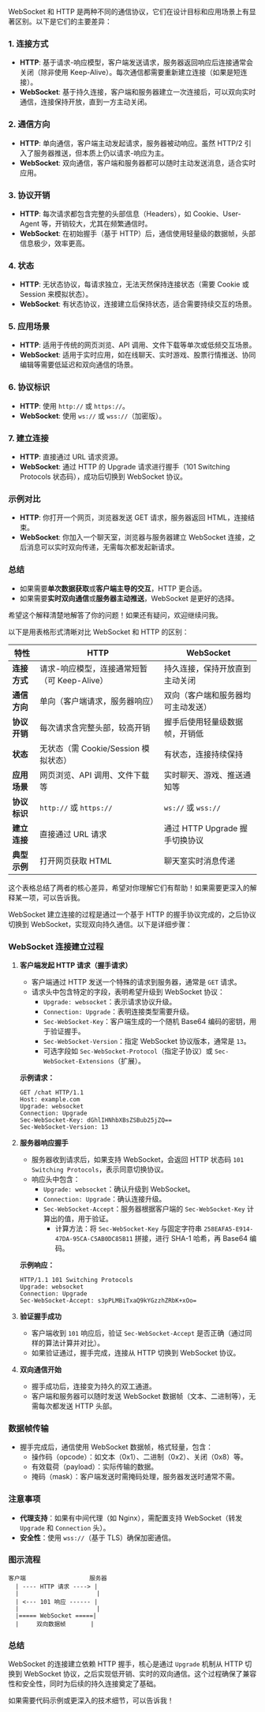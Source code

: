 WebSocket 和 HTTP 是两种不同的通信协议，它们在设计目标和应用场景上有显著区别。以下是它们的主要差异：

### 1. **连接方式**
- **HTTP**: 基于请求-响应模型，客户端发送请求，服务器返回响应后连接通常会关闭（除非使用 Keep-Alive）。每次通信都需要重新建立连接（如果是短连接）。
- **WebSocket**: 基于持久连接，客户端和服务器建立一次连接后，可以双向实时通信，连接保持开放，直到一方主动关闭。

### 2. **通信方向**
- **HTTP**: 单向通信，客户端主动发起请求，服务器被动响应。虽然 HTTP/2 引入了服务器推送，但本质上仍以请求-响应为主。
- **WebSocket**: 双向通信，客户端和服务器都可以随时主动发送消息，适合实时应用。

### 3. **协议开销**
- **HTTP**: 每次请求都包含完整的头部信息（Headers），如 Cookie、User-Agent 等，开销较大，尤其在频繁通信时。
- **WebSocket**: 在初始握手（基于 HTTP）后，通信使用轻量级的数据帧，头部信息极少，效率更高。

### 4. **状态**
- **HTTP**: 无状态协议，每请求独立，无法天然保持连接状态（需要 Cookie 或 Session 来模拟状态）。
- **WebSocket**: 有状态协议，连接建立后保持状态，适合需要持续交互的场景。

### 5. **应用场景**
- **HTTP**: 适用于传统的网页浏览、API 调用、文件下载等单次或低频交互场景。
- **WebSocket**: 适用于实时应用，如在线聊天、实时游戏、股票行情推送、协同编辑等需要低延迟和双向通信的场景。

### 6. **协议标识**
- **HTTP**: 使用 `http://` 或 `https://`。
- **WebSocket**: 使用 `ws://` 或 `wss://`（加密版）。

### 7. **建立连接**
- **HTTP**: 直接通过 URL 请求资源。
- **WebSocket**: 通过 HTTP 的 Upgrade 请求进行握手（101 Switching Protocols 状态码），成功后切换到 WebSocket 协议。

### 示例对比
- **HTTP**: 你打开一个网页，浏览器发送 GET 请求，服务器返回 HTML，连接结束。
- **WebSocket**: 你加入一个聊天室，浏览器与服务器建立 WebSocket 连接，之后消息可以实时双向传递，无需每次都发起新请求。

### 总结
- 如果需要**单次数据获取**或**客户端主导的交互**，HTTP 更合适。
- 如果需要**实时双向通信**或**服务器主动推送**，WebSocket 是更好的选择。

希望这个解释清楚地解答了你的问题！如果还有疑问，欢迎继续问我。

以下是用表格形式清晰对比 WebSocket 和 HTTP 的区别：

| **特性**     | **HTTP**                                     | **WebSocket**                      |
| ------------ | -------------------------------------------- | ---------------------------------- |
| **连接方式** | 请求-响应模型，连接通常短暂（可 Keep-Alive） | 持久连接，保持开放直到主动关闭     |
| **通信方向** | 单向（客户端请求，服务器响应）               | 双向（客户端和服务器均可主动发送） |
| **协议开销** | 每次请求含完整头部，较高开销                 | 握手后使用轻量级数据帧，开销低     |
| **状态**     | 无状态（需 Cookie/Session 模拟状态）         | 有状态，连接持续保持               |
| **应用场景** | 网页浏览、API 调用、文件下载等               | 实时聊天、游戏、推送通知等         |
| **协议标识** | `http://` 或 `https://`                      | `ws://` 或 `wss://`                |
| **建立连接** | 直接通过 URL 请求                            | 通过 HTTP Upgrade 握手切换协议     |
| **典型示例** | 打开网页获取 HTML                            | 聊天室实时消息传递                 |

这个表格总结了两者的核心差异，希望对你理解它们有帮助！如果需要更深入的解释某一项，可以告诉我。



WebSocket 建立连接的过程是通过一个基于 HTTP 的握手协议完成的，之后协议切换到 WebSocket，实现双向持久通信。以下是详细步骤：

### WebSocket 连接建立过程
1. **客户端发起 HTTP 请求（握手请求）**
   - 客户端通过 HTTP 发送一个特殊的请求到服务器，通常是 `GET` 请求。
   - 请求头中包含特定的字段，表明希望升级到 WebSocket 协议：
     - `Upgrade: websocket`：表示请求协议升级。
     - `Connection: Upgrade`：表明连接类型需要升级。
     - `Sec-WebSocket-Key`：客户端生成的一个随机 Base64 编码的密钥，用于验证握手。
     - `Sec-WebSocket-Version`：指定 WebSocket 协议版本，通常是 `13`。
     - 可选字段如 `Sec-WebSocket-Protocol`（指定子协议）或 `Sec-WebSocket-Extensions`（扩展）。

   **示例请求：**
   ```
   GET /chat HTTP/1.1
   Host: example.com
   Upgrade: websocket
   Connection: Upgrade
   Sec-WebSocket-Key: dGhlIHNhbXBsZSBub25jZQ==
   Sec-WebSocket-Version: 13
   ```

2. **服务器响应握手**
   - 服务器收到请求后，如果支持 WebSocket，会返回 HTTP 状态码 `101 Switching Protocols`，表示同意切换协议。
   - 响应头中包含：
     - `Upgrade: websocket`：确认升级到 WebSocket。
     - `Connection: Upgrade`：确认连接升级。
     - `Sec-WebSocket-Accept`：服务器根据客户端的 `Sec-WebSocket-Key` 计算出的值，用于验证。
       - 计算方法：将 `Sec-WebSocket-Key` 与固定字符串 `258EAFA5-E914-47DA-95CA-C5AB0DC85B11` 拼接，进行 SHA-1 哈希，再 Base64 编码。

   **示例响应：**
   ```
   HTTP/1.1 101 Switching Protocols
   Upgrade: websocket
   Connection: Upgrade
   Sec-WebSocket-Accept: s3pPLMBiTxaQ9kYGzzhZRbK+xOo=
   ```

3. **验证握手成功**
   - 客户端收到 `101` 响应后，验证 `Sec-WebSocket-Accept` 是否正确（通过同样的算法计算并对比）。
   - 如果验证通过，握手完成，连接从 HTTP 切换到 WebSocket 协议。

4. **双向通信开始**
   - 握手成功后，连接变为持久的双工通道。
   - 客户端和服务器可以随时发送 WebSocket 数据帧（文本、二进制等），无需每次都发送 HTTP 头部。

### 数据帧传输
- 握手完成后，通信使用 WebSocket 数据帧，格式轻量，包含：
  - 操作码（opcode）：如文本（0x1）、二进制（0x2）、关闭（0x8）等。
  - 有效载荷（payload）：实际传输的数据。
  - 掩码（mask）：客户端发送时需掩码处理，服务器发送时通常不需。

### 注意事项
- **代理支持**：如果有中间代理（如 Nginx），需配置支持 WebSocket（转发 `Upgrade` 和 `Connection` 头）。
- **安全性**：使用 `wss://`（基于 TLS）确保加密通信。

### 图示流程
```
客户端                  服务器
  | ---- HTTP 请求 ----> |
  |                      |
  | <--- 101 响应 ------ |
  |                      |
  |===== WebSocket =====|
  |     双向数据帧       |
```

### 总结
WebSocket 的连接建立依赖 HTTP 握手，核心是通过 `Upgrade` 机制从 HTTP 切换到 WebSocket 协议，之后实现低开销、实时的双向通信。这个过程确保了兼容性和安全性，同时为后续的持久连接奠定了基础。

如果需要代码示例或更深入的技术细节，可以告诉我！